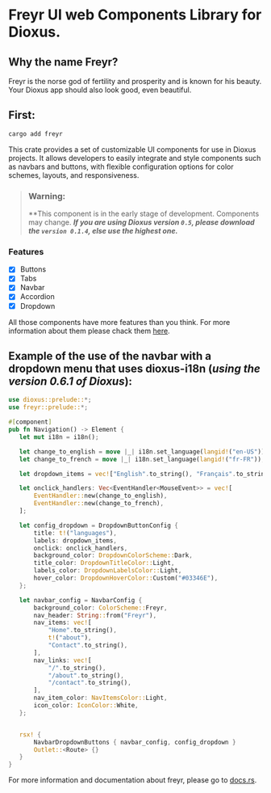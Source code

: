 # Freyr UI web Components Library for Dioxus.

## Why the name Freyr?

Freyr is the norse god of fertility and prosperity and is known for his beauty. Your Dioxus app should also look good,
even beautiful.

## **First**:
```bash
cargo add freyr
```

This crate provides a set of customizable UI components for use in Dioxus projects.
It allows developers to easily integrate and style components such as navbars and buttons,
with flexible configuration options for color schemes, layouts, and responsiveness.

> ### **Warning:**
> **This component is in the early stage of development. Components may change.
> **_If you are using Dioxus version ```0.5```, please download the ```version 0.1.4```, else use the highest one._**

### **Features**
- [x] Buttons
- [x] Tabs
- [x] Navbar
- [x] Accordion
- [x] Dropdown

All those components have more features than you think. For more information about them please chack them [here](https://docs.rs/freyr/latest/freyr/#functions). 

## Example of the use of the navbar with a dropdown menu that uses **dioxus-i18n** (_using the version 0.6.1 of Dioxus_):

 ```rust
use dioxus::prelude::*;
use freyr::prelude::*;

#[component]
pub fn Navigation() -> Element {
    let mut i18n = i18n();

    let change_to_english = move |_| i18n.set_language(langid!("en-US"));
    let change_to_french = move |_| i18n.set_language(langid!("fr-FR"));

    let dropdown_items = vec!["English".to_string(), "Français".to_string()];

    let onclick_handlers: Vec<EventHandler<MouseEvent>> = vec![
        EventHandler::new(change_to_english),
        EventHandler::new(change_to_french),
    ];

    let config_dropdown = DropdownButtonConfig {
        title: t!("languages"),
        labels: dropdown_items,
        onclick: onclick_handlers,
        background_color: DropdownColorScheme::Dark,
        title_color: DropdownTitleColor::Light,
        labels_color: DropdownLabelsColor::Light,
        hover_color: DropdownHoverColor::Custom("#03346E"),
    };

    let navbar_config = NavbarConfig {
        background_color: ColorScheme::Freyr,
        nav_header: String::from("Freyr"),
        nav_items: vec![
            "Home".to_string(),
            t!("about"),
            "Contact".to_string(),
        ],
        nav_links: vec![
            "/".to_string(),
            "/about".to_string(),
            "/contact".to_string(),
        ],
        nav_item_color: NavItemsColor::Light,
        icon_color: IconColor::White,
    };


    rsx! {
        NavbarDropdownButtons { navbar_config, config_dropdown }
        Outlet::<Route> {}
    }
}
 ```

For more information and documentation about freyr, please go to [docs.rs](https://docs.rs/freyr/latest/freyr/).